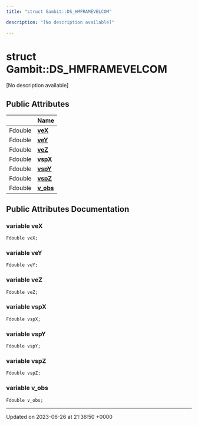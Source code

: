 ```yaml
---
title: "struct Gambit::DS_HMFRAMEVELCOM"

description: "[No description available]"

---
```


# struct Gambit::DS_HMFRAMEVELCOM



[No description available]

## Public Attributes

|                | Name           |
| -------------- | -------------- |
| Fdouble | **[veX](/documentation/code/classes/structgambit_1_1ds__hmframevelcom/#variable-vex)**  |
| Fdouble | **[veY](/documentation/code/classes/structgambit_1_1ds__hmframevelcom/#variable-vey)**  |
| Fdouble | **[veZ](/documentation/code/classes/structgambit_1_1ds__hmframevelcom/#variable-vez)**  |
| Fdouble | **[vspX](/documentation/code/classes/structgambit_1_1ds__hmframevelcom/#variable-vspx)**  |
| Fdouble | **[vspY](/documentation/code/classes/structgambit_1_1ds__hmframevelcom/#variable-vspy)**  |
| Fdouble | **[vspZ](/documentation/code/classes/structgambit_1_1ds__hmframevelcom/#variable-vspz)**  |
| Fdouble | **[v_obs](/documentation/code/classes/structgambit_1_1ds__hmframevelcom/#variable-v-obs)**  |

## Public Attributes Documentation

### variable veX

```
Fdouble veX;
```


### variable veY

```
Fdouble veY;
```


### variable veZ

```
Fdouble veZ;
```


### variable vspX

```
Fdouble vspX;
```


### variable vspY

```
Fdouble vspY;
```


### variable vspZ

```
Fdouble vspZ;
```


### variable v_obs

```
Fdouble v_obs;
```


-------------------------------

Updated on 2023-06-26 at 21:36:50 +0000